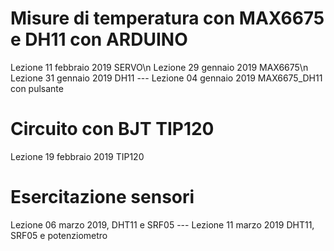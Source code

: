 # Misure di temperatura con MAX6675 e DH11 con ARDUINO

Lezione 11 febbraio 2019 SERVO\n
Lezione 29 gennaio 2019 MAX6675\n
Lezione 31 gennaio 2019 DH11 ---
Lezione 04 gennaio 2019 MAX6675_DH11 con pulsante

# Circuito con BJT TIP120

Lezione 19 febbraio 2019 TIP120

# Esercitazione sensori 
Lezione 06 marzo 2019, DHT11 e SRF05 ---
Lezione 11 marzo 2019 DHT11, SRF05 e potenziometro
